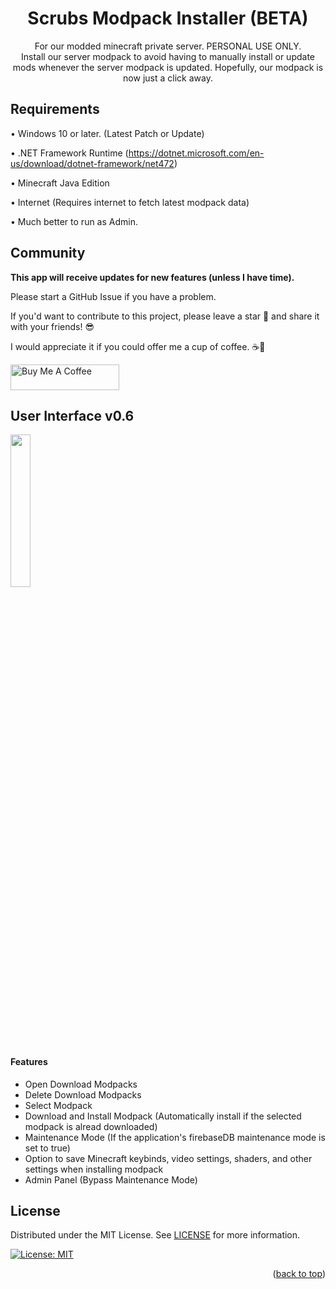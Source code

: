 <h1 align="center">
Scrubs Modpack Installer (BETA)
</h1>

<p align="center">
  For our modded minecraft private server. PERSONAL USE ONLY.
<br>
Install our server modpack to avoid having to manually install or update mods whenever the server modpack is updated. Hopefully, our modpack is now just a click away.
</p>

## Requirements

•	Windows 10 or later. (Latest Patch or Update)

•	.NET Framework Runtime (https://dotnet.microsoft.com/en-us/download/dotnet-framework/net472)

•	Minecraft Java Edition

•	Internet (Requires internet to fetch latest modpack data)

•	Much better to run as Admin.


## Community
**This app will receive updates for new features (unless I have time).** 

Please start a GitHub Issue if you have a problem.

If you'd want to contribute to this project, please leave a star 🌟 and share it with your friends! 😎

I would appreciate it if you could offer me a cup of coffee. ☕💖

<a href="https://www.buymeacoffee.com/Ozaki" target="_blank"><img src="https://cdn.buymeacoffee.com/buttons/lato-yellow.png" alt="Buy Me A Coffee" height="41" width="174"></a>

## User Interface v0.6

<img width="auto" height="25%" src="MCModpackInstaller/Images/UI/ScrubsUI.gif">

#### Features
- Open Download Modpacks
- Delete Download Modpacks
- Select Modpack
- Download and Install Modpack (Automatically install if the selected modpack is alread downloaded)
- Maintenance Mode (If the application's firebaseDB maintenance mode is set to true)
- Option to save Minecraft keybinds, video settings, shaders, and other settings when installing modpack
- Admin Panel (Bypass Maintenance Mode)

## License

Distributed under the MIT License. See [LICENSE](/LICENSE) for more information.

[![License: MIT](https://img.shields.io/badge/License-MIT-yellow.svg)](/LICENSE)

<p align="right">(<a href="#top">back to top</a>)</p>
